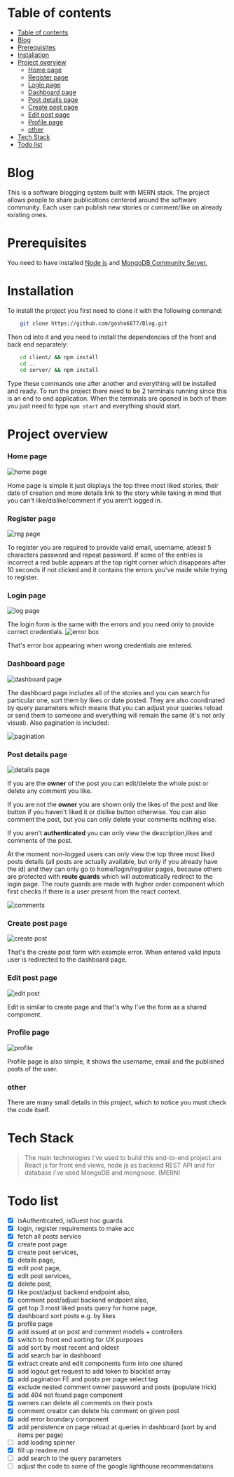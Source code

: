 # Table of contents
- [Table of contents](#table-of-contents)
- [Blog](#blog)
- [Prerequisites](#prerequisites)
- [Installation](#installation)
- [Project overview](#project-overview)
    - [Home page](#home-page)
    - [Register page](#register-page)
    - [Login page](#login-page)
    - [Dashboard page](#dashboard-page)
    - [Post details page](#post-details-page)
    - [Create post page](#create-post-page)
    - [Edit post page](#edit-post-page)
    - [Profile page](#profile-page)
    - [other](#other)
- [Tech Stack](#tech-stack)
- [Todo list](#todo-list)

# Blog
  This is a software blogging system built with MERN stack.
  The project allows people to share publications centered around the software community. Each user can publish new stories or comment/like on already existing ones.

# Prerequisites

You need to have installed [Node js](https://nodejs.org) and [MongoDB Community Server.](https://www.mongodb.com/try/download/community)

# Installation

To install the project you first need to clone it with the following command:
```sh
    git clone https://github.com/gosho6677/Blog.git
```
Then cd into it and you need to install the dependencies of the front and back end separately:
```sh
    cd client/ && npm install
    cd ..
    cd server/ && npm install
```
Type these commands one after another and everything will be installed and ready. To run the project there need to be 2 terminals running since this is an end to end application.
When the terminals are opened in both of them you just need to type `npm start` and everything should start.

# Project overview

### Home page
![home page](https://www.dropbox.com/s/9pfsdq8w5poio9t/home-page.png?raw=1)

Home page is simple it just displays the top three most liked stories, their date of creation and more details link to the story
while taking in mind that you can't like/dislike/comment if you aren't logged in.

### Register page
![reg page](https://www.dropbox.com/s/0d7oplbktvtqnxf/register-page.png?raw=1)

To register you are required to provide valid email, username, atleast 5 characters password and repeat password. If some of the entries is incorrect a red buble appears at the top right corner which disappears
after 10 seconds if not clicked and it contains the errors you've made while trying to register.

### Login page
![log page](https://www.dropbox.com/s/xykrq7raz8be1d3/login-page.png?raw=1)

The login form is the same with the errors and you need only to provide correct credentials.
![error box](https://www.dropbox.com/s/s3d0qi3squxuftc/error-box.png?raw=1)

That's error box appearing when wrong credentials are entered.

### Dashboard page
![dashboard page](https://www.dropbox.com/s/ittl6kvm6qi1ziu/dashboard.png?raw=1)

The dashboard page includes all of the stories and you can search for particular one, sort them by likes or date posted.
They are also coordinated by query parameters which means that you can adjust your queries reload or send them to someone and everything will remain the same (it's not only visual). Also pagination is included: 

![pagination](https://www.dropbox.com/s/2oh3yl7gtghfbs4/dashboard-pagination.png?raw=1)

### Post details page
![details page](https://www.dropbox.com/s/jrlm6f20yonabds/details-page.png?raw=1)

If you are the **owner** of the post you can edit/delete the whole post or delete any comment you like. 

If you are not the **owner** you are shown only the likes of the post and like button if you haven't liked it or dislike button otherwise. You can also comment the post, but you can only delete your comments nothing else.

If you aren't **authenticated** you can only view the description,likes and comments of the post.

At the moment non-logged users can only view the top three most liked posts details (all posts are actually available, but only if you already have the id) and they can only go to home/login/register pages, because others are protected with **route guards** which will automatically redirect to the login page. The route guards are made with higher order component which first checks if there is a user present from the react context.

![comments](https://www.dropbox.com/s/ze7gmxgb7pcxhkv/comments.png?raw=1)

### Create post page
![create post](https://www.dropbox.com/s/wwaw2mx74lsrkvm/create-page.png?raw=1)

That's the create post form with example error. When entered valid inputs user is redirected to the dashboard page.

### Edit post page
![edit post](https://www.dropbox.com/s/y7nzxlpgty26vpv/edit-page.png?raw=1)

Edit is similar to create page and that's why I've the form as a shared component.

### Profile page
![profile](https://www.dropbox.com/s/3lm0q3sz9jz2vil/profile-page.png?raw=1)

Profile page is also simple, it shows the username, email and the published posts of the user.

### other
Тhere are many small details in this project, which to notice you must check the code itself.
# Tech Stack
> The main technologies I've used to build this end-to-end project are React js for front end views, node js as backend REST API and for database i've used MongoDB and mongoose. (MERN)

# Todo list

 - [x] isAuthenticated, isGuest hoc guards
 - [x] login, register requirements to make acc
 - [x] fetch all posts service
 - [x] create post page
 - [x] create post services,
 - [x] details page,
 - [x] edit post page,
 - [x] edit post services,
 - [x] delete post,
 - [x] like post/adjust backend endpoint also,
 - [x] comment post/adjust backend endpoint also,
 - [x] get top 3 most liked posts query for home page,
 - [x] dashboard sort posts e.g. by likes
 - [x] profile page
 - [x] add issued at on post and comment models + controllers
 - [x] switch to front end sorting for UX purposes
 - [x] add sort by most recent and oldest
 - [x] add search bar in dashboard
 - [x] extract create and edit components form into one shared
 - [x] add logout get request to add token to blacklist array
 - [x] add pagination FE and posts per page select tag
 - [x] exclude nested comment owner password and posts (populate trick)
 - [x] add 404 not found page component
 - [x] owners can delete all comments on their posts
 - [x] comment creator can delete his comment on given post
 - [x] add error boundary component
 - [x] add persistence on page reload at queries in dashboard (sort by and items per page)
 - [ ] add loading spinner
 - [x] fill up readme.md
 - [ ] add search to the query parameters
 - [ ] adjust the code to some of the google lighthouse recommendations